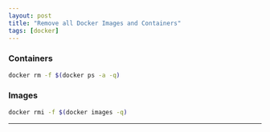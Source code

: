 ```yaml
---
layout: post
title: "Remove all Docker Images and Containers"
tags: [docker]
---
```


### Containers
```bash
docker rm -f $(docker ps -a -q)
```

### Images
```bash
docker rmi -f $(docker images -q)
```

---
